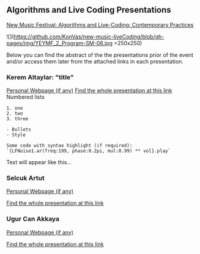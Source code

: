 ## Algorithms and Live Coding Presentations

[New Music Festival: Algorithms and Live-Coding: Contemporary Practices](https://www.arter.org.tr/en/algorithms-and-live-coding)

![](https://github.com/KonVas/new-music-liveCoding/blob/gh-pages/img/YEYMF_2_Program-SM-08.jpg =250x250)

Below you can find the abstract of the the presentations prior of the event and/or access them later from the attached links in each presentation.

### Kerem Altaylar: "title"
[Personal Webpage (if any)]()
[Find the whole presentation at this link](...)
Numbered lists
```
1. one
2. two
3. three

- Bullets
- Style

Some code with syntax highlight (if required):
`{LFNoise1.ar(freq:199, phase:0.2pi, mul:0.99) ** vol}.play`
```
Text will appear like this...

### Selcuk Artut
[Personal Webpage (if any)]()

[Find the whole presentation at this link](...)

### Ugur Can Akkaya
[Personal Webpage (if any)]()

[Find the whole presentation at this link](...)
